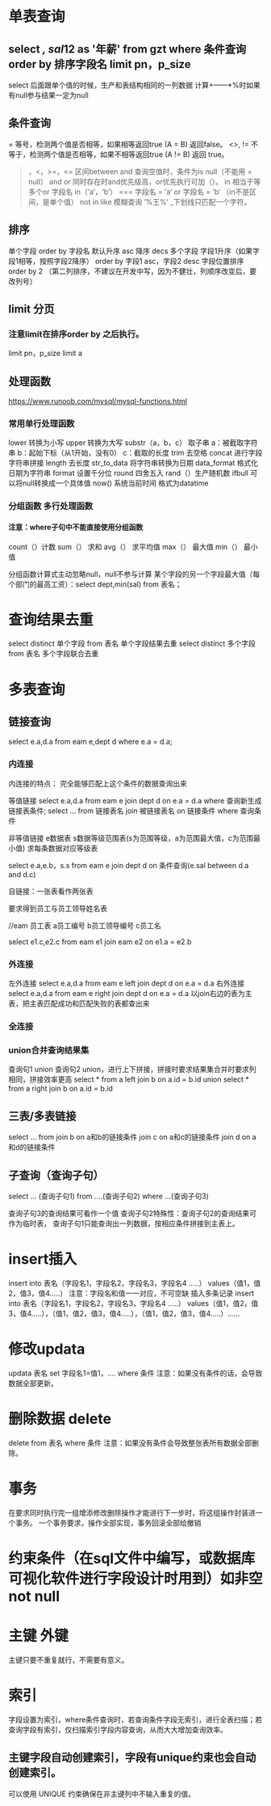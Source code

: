 # 单表查询
## select *, sal*12 as '年薪' from gzt where 条件查询 order by 排序字段名 limit pn，p_size
select 后面跟单个值的时候，生产和表结构相同的一列数据
计算+——*%时如果有null参与结果一定为null


## 条件查询
=	等号，检测两个值是否相等，如果相等返回true	(A = B) 返回false。
<>, !=	不等于，检测两个值是否相等，如果不相等返回true	(A != B) 返回 true。
>，<，>=，<=
区间between and 
查询空值时，条件为is null（不能用 = null）
and or 同时存在时and优先级高，or优先执行可加（）。
in 相当于等多个or      字段名 in（’a‘，‘b’） === 字段名 = ’a‘ or 字段名 = ’b‘  （in不是区间，是单个值）
not in
like 模糊查询 ’%王%‘ _下划线只匹配一个字符。
## 排序
单个字段 order by 字段名 默认升序 asc 降序 decs
多个字段 字段1升序（如果字段1相等，按照字段2降序） order by 字段1 asc，字段2 desc
字段位置排序 order by 2     （第二列排序，不建议在开发中写，因为不健壮，列顺序改变后，要改列号）
## limit 分页
### 注意limit在排序order by 之后执行。
 limit pn，p_size <!-- pn第几页的开始下标 p_size每页数据量   pn= （pn-1）*p_size -->
 limit a  <!-- limit后只有一个数时，表示取前a条数据 -->
## 处理函数
https://www.runoob.com/mysql/mysql-functions.html

### 常用单行处理函数
lower 转换为小写
upper 转换为大写
substr（a，b，c） 取子串    a：被截取字符串 b：起始下标（从1开始，没有0） c：截取的长度
trim 去空格
concat 进行字段字符串拼接
length 去长度
str_to_data 将字符串转换为日期
data_format 格式化日期为字符串
format 设置千分位
round 四舍五入
rand（）生产随机数
ifbull 可以将null转换成一个具体值
now() 系统当前时间 格式为datatime

### 分组函数 多行处理函数
#### 注意：where子句中不能直接使用分组函数
count（）计数
sum（） 求和
avg（） 求平均值
max（） 最大值
min（） 最小值

分组函数计算式主动忽略null，null不参与计算
某个字段的另一个字段最大值（每个部门的最高工资）：select dept,min(sal) from 表名；

# 查询结果去重
select distinct 单个字段 from 表名  单个字段结果去重
select distinct 多个字段 from 表名  多个字段联合去重 
# 多表查询
## 链接查询
 select e.a,d.a from eam e,dept d where e.a = d.a;
### 内连接
 内连接的特点：
 完全能够匹配上这个条件的数据查询出来

 等值链接
 select e.a,d.a from eam e join dept d on e.a = d.a where 查询新生成链接表条件;
 select ... from 链接表名 join 被链接表名 on 链接条件 where 查询条件

 非等值链接
 e数据表 s数据等级范围表(s为范围等级，a为范围最大值，c为范围最小值)
 求每条数据对应等级表

select e.a,e.b，s.s from eam e join dept d on 条件查询(e.sal between d.a and d.c)
 
 自链接：一张表看作两张表
 
 要求得到员工与员工领导姓名表
 
 //eam 员工表 a员工编号 b员工领导编号 c员工名

 select e1.c,e2.c from eam e1 join eam e2 on e1.a = e2.b
### 外连接
 左外连接
  select e.a,d.a from eam e left join dept d on e.a = d.a
 右外连接
  select e.a,d.a from eam e right join dept d on e.a = d.a
 以join右边的表为主表，把主表匹配成功和匹配失败的表都查出来 
### 全连接
### union合并查询结果集
查询句1 union 查询句2
union，进行上下拼接，拼接时要求结果集合并时要求列相同，拼接效率更高
select * from a left join b on a.id = b.id
union
select * from a right join b on a.id = b.id

## 三表/多表链接
 select ... from 
 join b 
 on a和b的链接条件
 join c
 on a和c的链接条件
 join d
 on a和d的链接条件

 ## 子查询（查询子句）
select ... (查询子句1)  from ....(查询子句2) where ...(查询子句3)

查询子句3的查询结果可看作一个值
查询子句2特殊性：查询子句2的查询结果可作为临时表，
查询子句1只能查询出一列数据，按相应条件拼接到主表上。

# insert插入
insert into 表名（字段名1，字段名2，字段名3，字段名4 .....） values（值1，值2，值3，值4.....）
注意：字段名和值一一对应，不可空缺
插入多条记录
insert into 表名（字段名1，字段名2，字段名3，字段名4 .....） values（值1，值2，值3，值4.....），（值1，值2，值3，值4.....），（值1，值2，值3，值4.....）......
# 修改updata
updata 表名 set 字段名1=值1，.... where 条件
注意：如果没有条件的话，会导致数据全部更新。
# 删除数据 delete
delete from 表名 where 条件
注意：如果没有条件会导致整张表所有数据全部删除。
# 事务 
在要求同时执行完一组增添修改删除操作才能进行下一步时，将这组操作封装进一个事务。
一个事务要求，操作全部实现，事务回滚全部给撤销
# 约束条件（在sql文件中编写，或数据库可视化软件进行字段设计时用到）如非空not null 
# 主键 外键
主键只要不重复就行，不需要有意义。
# 索引
字段设置为索引，where条件查询时，若查询条件字段无索引，进行全表扫描；若查询字段有索引，仅扫描索引字段内容查询，从而大大增加查询效率。
## 主键字段自动创建索引，字段有unique约束也会自动创建索引。
可以使用 UNIQUE 约束确保在非主键列中不输入重复的值。
